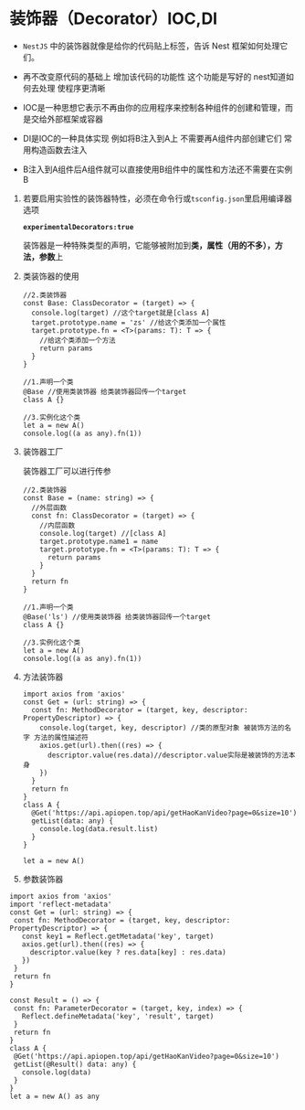 # 装饰器（Decorator）IOC,DI

- `NestJS` 中的装饰器就像是给你的代码贴上标签，告诉 Nest 框架如何处理它们。
- 再不改变原代码的基础上 增加该代码的功能性 这个功能是写好的 nest知道如何去处理 使程序更清晰

- IOC是一种思想它表示不再由你的应用程序来控制各种组件的创建和管理，而是交给外部框架或容器
- DI是IOC的一种具体实现 例如将B注入到A上 不需要再A组件内部创建它们 常用构造函数去注入
- B注入到A组件后A组件就可以直接使用B组件中的属性和方法还不需要在实例B

1. 若要启用实验性的装饰器特性，必须在命令行或`tsconfig.json`里启用编译器选项

   **`experimentalDecorators:true`**

   装饰器是一种特殊类型的声明，它能够被附加到**类，属性（用的不多），方法，参数**上

2. 类装饰器的使用

   ```tsx
   //2.类装饰器
   const Base: ClassDecorator = (target) => {
     console.log(target) //这个target就是[class A]
     target.prototype.name = 'zs' //给这个类添加一个属性
     target.prototype.fn = <T>(params: T): T => {
       //给这个类添加一个方法
       return params
     }
   }
   
   //1.声明一个类
   @Base //使用类装饰器 给类装饰器回传一个target
   class A {}
   
   //3.实例化这个类
   let a = new A()
   console.log((a as any).fn(1))
   ```

3. 装饰器工厂

   装饰器工厂可以进行传参

   ```tsx
   //2.类装饰器
   const Base = (name: string) => {
     //外层函数
     const fn: ClassDecorator = (target) => {
       //内层函数
       console.log(target) //[class A]
       target.prototype.name1 = name
       target.prototype.fn = <T>(params: T): T => {
         return params
       }
     }
     return fn
   }
   
   //1.声明一个类
   @Base('ls') //使用类装饰器 给类装饰器回传一个target
   class A {}
   
   //3.实例化这个类
   let a = new A()
   console.log((a as any).fn(1))
   ```

4. 方法装饰器

   ```tsx
   import axios from 'axios'
   const Get = (url: string) => {
     const fn: MethodDecorator = (target, key, descriptor: PropertyDescriptor) => {
       console.log(target, key, descriptor) //类的原型对象 被装饰方法的名字 方法的属性描述符
       axios.get(url).then((res) => {
         descriptor.value(res.data)//descriptor.value实际是被装饰的方法本身
       })
     }
     return fn
   }
   class A {
     @Get('https://api.apiopen.top/api/getHaoKanVideo?page=0&size=10')
     getList(data: any) {
       console.log(data.result.list)
     }
   }
   
   let a = new A()
   
   ```

5. 参数装饰器

 ```tsx
import axios from 'axios'
import 'reflect-metadata'
const Get = (url: string) => {
  const fn: MethodDecorator = (target, key, descriptor: PropertyDescriptor) => {
    const key1 = Reflect.getMetadata('key', target)
    axios.get(url).then((res) => {
      descriptor.value(key ? res.data[key] : res.data)
    })
  }
  return fn
}

const Result = () => {
  const fn: ParameterDecorator = (target, key, index) => {
    Reflect.defineMetadata('key', 'result', target)
  }
  return fn
}
class A {
  @Get('https://api.apiopen.top/api/getHaoKanVideo?page=0&size=10')
  getList(@Result() data: any) {
    console.log(data)
  }
}
let a = new A() as any
  ```

